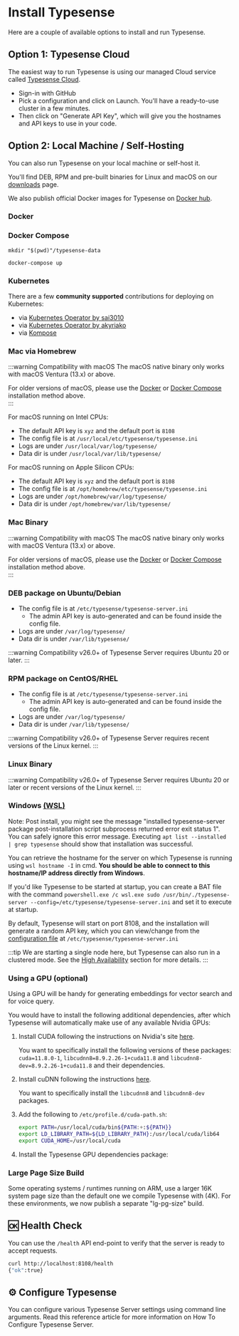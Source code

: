# Install Typesense

Here are a couple of available options to install and run Typesense.

## Option 1: Typesense Cloud

The easiest way to run Typesense is using our managed Cloud service called [Typesense Cloud](https://cloud.typesense.org/). 

- Sign-in with GitHub 
- Pick a configuration and click on Launch. You'll have a ready-to-use cluster in a few minutes.
- Then click on "Generate API Key", which will give you the hostnames and API keys to use in your code.

## Option 2: Local Machine / Self-Hosting

You can also run Typesense on your local machine or self-host it.

You'll find DEB, RPM and pre-built binaries for Linux and macOS on our [downloads](https://typesense.org/downloads) page.

We also publish official Docker images for Typesense on [Docker hub](https://hub.docker.com/r/typesense/typesense/).

### Docker

<Tabs :tabs="['Shell']">
  <template v-slot:Shell>
    <div class="manual-highlight">
      <pre class="language-bash"><code>export TYPESENSE_API_KEY=xyz
<br>    
mkdir "$(pwd)"/typesense-data
<br>
docker run -p 8108:8108 \
            -v"$(pwd)"/typesense-data:/data typesense/typesense:{{ $site.themeConfig.typesenseLatestVersion }} \
            --data-dir /data \
            --api-key=$TYPESENSE_API_KEY \
            --enable-cors</code></pre>
    </div>
  </template>
</Tabs>

### Docker Compose

<Tabs :tabs="['yml']">
  <template v-slot:yml>
    <div class="manual-highlight">
      <pre class="language-yaml"><code>services:
  typesense:
    image: typesense/typesense:{{ $site.themeConfig.typesenseLatestVersion }}
    restart: on-failure
    ports:
      - "8108:8108"
    volumes:
      - ./typesense-data:/data
    command: '--data-dir /data --api-key=xyz --enable-cors'</code></pre>
    </div>
  </template>
</Tabs>

```shell
mkdir "$(pwd)"/typesense-data

docker-compose up
```

### Kubernetes

There are a few **community supported** contributions for deploying on Kubernetes:

- via [Kubernetes Operator by sai3010](https://github.com/sai3010/Typesense-Kubernetes-Operator)
- via [Kubernetes Operator by akyriako](https://github.com/akyriako/typesense-operator)
- via [Kompose](https://github.com/typesense/typesense-kubernetes)

### Mac via Homebrew

:::warning Compatibility with macOS
The macOS native binary only works with macOS Ventura (13.x) or above.

For older versions of macOS, please use the [Docker](#docker) or [Docker Compose](#docker-compose) installation method above.   
:::

<Tabs :tabs="['Shell']">
  <template v-slot:Shell>
    <div class="manual-highlight">
      <pre class="language-bash"><code>brew install typesense/tap/typesense-server@{{ $site.themeConfig.typesenseLatestVersion }}
brew services start typesense-server@{{ $site.themeConfig.typesenseLatestVersion }}</code></pre>
    </div>
  </template>
</Tabs>

For macOS running on Intel CPUs:
- The default API key is `xyz` and the default port is `8108`
- The config file is at `/usr/local/etc/typesense/typesense.ini`
- Logs are under `/usr/local/var/log/typesense/`
- Data dir is under `/usr/local/var/lib/typesense/`

For macOS running on Apple Silicon CPUs:
- The default API key is `xyz` and the default port is `8108`
- The config file is at `/opt/homebrew/etc/typesense/typesense.ini`
- Logs are under `/opt/homebrew/var/log/typesense/`
- Data dir is under `/opt/homebrew/var/lib/typesense/`

### Mac Binary

:::warning Compatibility with macOS
The macOS native binary only works with macOS Ventura (13.x) or above.

For older versions of macOS, please use the [Docker](#docker) or [Docker Compose](#docker-compose) installation method above.   
:::

<Tabs :tabs="['Apple-Silicon', 'Intel']">
  <template v-slot:Apple-Silicon>
    <div class="manual-highlight">
      <pre class="language-bash"><code># Download Typesense
curl -O https://dl.typesense.org/releases/{{ $site.themeConfig.typesenseLatestVersion }}/typesense-server-{{ $site.themeConfig.typesenseLatestVersion }}-darwin-arm64.tar.gz
tar -xzf typesense-server-{{ $site.themeConfig.typesenseLatestVersion }}-darwin-arm64.tar.gz
<br>
# Start Typesense
export TYPESENSE_API_KEY=xyz
mkdir "$(pwd)"/typesense-data
./typesense-server --data-dir="$(pwd)"/typesense-data --api-key=$TYPESENSE_API_KEY --enable-cors
</code></pre>
    </div>
  </template>
  <template v-slot:Intel>
    <div class="manual-highlight">
      <pre class="language-bash"><code># Download Typesense
curl -O https://dl.typesense.org/releases/{{ $site.themeConfig.typesenseLatestVersion }}/typesense-server-{{ $site.themeConfig.typesenseLatestVersion }}-darwin-amd64.tar.gz
tar -xzf typesense-server-{{ $site.themeConfig.typesenseLatestVersion }}-darwin-amd64.tar.gz
<br>
# Start Typesense
export TYPESENSE_API_KEY=xyz
mkdir "$(pwd)"/typesense-data
./typesense-server --data-dir="$(pwd)"/typesense-data --api-key=$TYPESENSE_API_KEY --enable-cors
</code></pre>
    </div>
  </template>
</Tabs>

### DEB package on Ubuntu/Debian

<Tabs :tabs="['x64', 'arm64']">
  <template v-slot:x64>
    <div class="manual-highlight">
      <pre class="language-bash"><code># Download & Install
curl -O https://dl.typesense.org/releases/{{ $site.themeConfig.typesenseLatestVersion }}/typesense-server-{{ $site.themeConfig.typesenseLatestVersion }}-amd64.deb
sudo apt install ./typesense-server-{{ $site.themeConfig.typesenseLatestVersion }}-amd64.deb
<br>
# Start Typesense
sudo systemctl start typesense-server.service</code></pre>
    </div>
  </template>
<template v-slot:arm64>
    <div class="manual-highlight">
      <pre class="language-bash"><code># Download & Install
curl -O https://dl.typesense.org/releases/{{ $site.themeConfig.typesenseLatestVersion }}/typesense-server-{{ $site.themeConfig.typesenseLatestVersion }}-arm64.deb
sudo apt install ./typesense-server-{{ $site.themeConfig.typesenseLatestVersion }}-arm64.deb
<br>
# Start Typesense
sudo systemctl start typesense-server.service</code></pre>
    </div>
  </template>
</Tabs>

- The config file is at `/etc/typesense/typesense-server.ini`
  - The admin API key is auto-generated and can be found inside the config file.
- Logs are under `/var/log/typesense/`
- Data dir is under `/var/lib/typesense/`

:::warning Compatibility
v26.0+ of Typesense Server requires Ubuntu 20 or later.
:::

### RPM package on CentOS/RHEL
<Tabs :tabs="['x64', 'aarch64']">
  <template v-slot:x64>
    <div class="manual-highlight">
      <pre class="language-bash"><code># Download & Install
curl -O https://dl.typesense.org/releases/{{ $site.themeConfig.typesenseLatestVersion }}/typesense-server-{{ $site.themeConfig.typesenseLatestVersion }}-1.x86_64.rpm
sudo yum install ./typesense-server-{{ $site.themeConfig.typesenseLatestVersion }}-1.x86_64.rpm
<br>
# Start Typesense
sudo systemctl start typesense-server.service</code></pre>
    </div>
  </template>
  <template v-slot:aarch64>
    <div class="manual-highlight">
      <pre class="language-bash"><code># Download & Install
curl -O https://dl.typesense.org/releases/{{ $site.themeConfig.typesenseLatestVersion }}/typesense-server-{{ $site.themeConfig.typesenseLatestVersion }}-1.aarch64.rpm
sudo yum install ./typesense-server-{{ $site.themeConfig.typesenseLatestVersion }}-1.aarch64.rpm
<br>
# Start Typesense
sudo systemctl start typesense-server.service</code></pre>
    </div>
  </template>
</Tabs>

- The config file is at `/etc/typesense/typesense-server.ini`
  - The admin API key is auto-generated and can be found inside the config file.
- Logs are under `/var/log/typesense/`
- Data dir is under `/var/lib/typesense/`

:::warning Compatibility
v26.0+ of Typesense Server requires recent versions of the Linux kernel.
:::

### Linux Binary

<Tabs :tabs="['x64', 'arm64']">
  <template v-slot:x64>
    <div class="manual-highlight">
    <pre class="language-bash"><code># Download
curl -O https://dl.typesense.org/releases/{{ $site.themeConfig.typesenseLatestVersion }}/typesense-server-{{ $site.themeConfig.typesenseLatestVersion }}-linux-amd64.tar.gz
tar -xzf typesense-server-{{ $site.themeConfig.typesenseLatestVersion }}-linux-amd64.tar.gz
<br>
# Start Typesense
export TYPESENSE_API_KEY=xyz
mkdir "$(pwd)"/typesense-data # Use a directory like /var/lib/typesense in production
./typesense-server --data-dir="$(pwd)"/typesense-data --api-key=$TYPESENSE_API_KEY --enable-cors</code></pre>
    </div>
  </template>
  <template v-slot:arm64>
    <div class="manual-highlight">
    <pre class="language-bash"><code># Download
curl -O https://dl.typesense.org/releases/{{ $site.themeConfig.typesenseLatestVersion }}/typesense-server-{{ $site.themeConfig.typesenseLatestVersion }}-linux-arm64.tar.gz
tar -xzf typesense-server-{{ $site.themeConfig.typesenseLatestVersion }}-linux-arm64.tar.gz
<br>
# Start Typesense
export TYPESENSE_API_KEY=xyz
mkdir "$(pwd)"/typesense-data # Use a directory like /var/lib/typesense in production
./typesense-server --data-dir="$(pwd)"/typesense-data --api-key=$TYPESENSE_API_KEY --enable-cors</code></pre>
    </div>
  </template>
</Tabs>

:::warning Compatibility
v26.0+ of Typesense Server requires Ubuntu 20 or later or recent versions of the Linux kernel.
:::

### Windows [(WSL)](https://docs.microsoft.com/en-us/windows/wsl/install)

<Tabs :tabs="['Shell']">
  <template v-slot:Shell>
    <div class="manual-highlight">
    <pre class="language-bash"><code>wsl
curl -O https://dl.typesense.org/releases/{{ $site.themeConfig.typesenseLatestVersion }}/typesense-server-{{ $site.themeConfig.typesenseLatestVersion }}-amd64.deb
sudo apt install ./typesense-server-{{ $site.themeConfig.typesenseLatestVersion }}-amd64.deb
<br>
# Start Typesense
sudo /usr/bin/./typesense-server --config=/etc/typesense/typesense-server.ini</code></pre>
    </div>
  </template>
</Tabs>

Note: Post install, you might see the message "installed typesense-server package post-installation script subprocess returned error exit status 1".
You can safely ignore this error message. Executing `apt list --installed | grep typesense` should show that installation was successful.

You can retrieve the hostname for the server on which Typesense is running using `wsl hostname -I` in cmd.
**You should be able to connect to this hostname/IP address directly from Windows**.

If you'd like Typesense to be started at startup, you can create a BAT file with the command `powershell.exe /c wsl.exe sudo /usr/bin/./typesense-server --config=/etc/typesense/typesense-server.ini` and set it to execute at startup.

By default, Typesense will start on port 8108, and the installation will generate a random API key, which you can view/change from the [configuration file](./configure-typesense.md#using-a-configuration-file) at `/etc/typesense/typesense-server.ini`


:::tip
We are starting a single node here, but Typesense can also run in a clustered mode. See the [High Availability](./high-availability.md) section for more details.
:::


### Using a GPU (optional)

Using a GPU will be handy for generating embeddings for vector search and for voice query.

You would have to install the following additional dependencies, after which Typesense will automatically make use of any available Nvidia GPUs:

1. Install CUDA following the instructions on Nvidia's site [here](https://docs.nvidia.com/cuda/cuda-installation-guide-linux/index.html).

    You want to specifically install the following versions of these packages: `cuda=11.8.0-1`, `libcudnn8=8.9.2.26-1+cuda11.8` and `libcudnn8-dev=8.9.2.26-1+cuda11.8` and their dependencies.

2. Install cuDNN following the instructions [here](https://docs.nvidia.com/deeplearning/cudnn/install-guide/index.html).

    You want to specifically install the `libcudnn8` and `libcudnn8-dev` packages.

3. Add the following to `/etc/profile.d/cuda-path.sh`:

    ```bash
    export PATH=/usr/local/cuda/bin${PATH:+:${PATH}}
    export LD_LIBRARY_PATH=${LD_LIBRARY_PATH}:/usr/local/cuda/lib64
    export CUDA_HOME=/usr/local/cuda
    ```

4. Install the Typesense GPU dependencies package:

    <Tabs :tabs="['DEB', 'RPM', 'Linux-Binary']">
      <template v-slot:DEB>
        <div class="manual-highlight">
          <pre class="language-bash"><code># x64
   curl -O https://dl.typesense.org/releases/{{ $site.themeConfig.typesenseLatestVersion }}/typesense-gpu-deps-{{ $site.themeConfig.typesenseLatestVersion }}-amd64.deb
   sudo apt install ./typesense-gpu-deps-{{ $site.themeConfig.typesenseLatestVersion }}-amd64.deb
   <br>
   # arm64
   curl -O https://dl.typesense.org/releases/{{ $site.themeConfig.typesenseLatestVersion }}/typesense-gpu-deps-{{ $site.themeConfig.typesenseLatestVersion }}-arm64.deb
   sudo apt install ./typesense-gpu-deps-{{ $site.themeConfig.typesenseLatestVersion }}-arm64.deb
          </code></pre>
        </div>
      </template>
      <template v-slot:RPM>
        <div class="manual-highlight">
          <pre class="language-bash"><code># x64
   curl -O https://dl.typesense.org/releases/{{ $site.themeConfig.typesenseLatestVersion }}/typesense-gpu-deps-{{ $site.themeConfig.typesenseLatestVersion }}-1.x86_64.rpm
   sudo apt install ./typesense-gpu-deps-{{ $site.themeConfig.typesenseLatestVersion }}-1.x86_64.rpm
   <br>
   # arm64
   curl -O https://dl.typesense.org/releases/{{ $site.themeConfig.typesenseLatestVersion }}/typesense-gpu-deps-{{ $site.themeConfig.typesenseLatestVersion }}-1.aarch64.rpm
   sudo apt install ./typesense-gpu-deps-{{ $site.themeConfig.typesenseLatestVersion }}-1.aarch64.rpm
          </code></pre>
        </div>
      </template>
      <template v-slot:Linux-Binary>
        <div class="manual-highlight">
          <pre class="language-bash"><code># x64
   curl -O https://dl.typesense.org/releases/{{ $site.themeConfig.typesenseLatestVersion }}/typesense-gpu-deps-{{ $site.themeConfig.typesenseLatestVersion }}-linux-amd64.tar.gz
   sudo apt install ./typesense-gpu-deps-{{ $site.themeConfig.typesenseLatestVersion }}-linux-amd64.tar.gz
   <br>
   # arm64
   curl -O https://dl.typesense.org/releases/{{ $site.themeConfig.typesenseLatestVersion }}/typesense-gpu-deps-{{ $site.themeConfig.typesenseLatestVersion }}-linux-arm64.tar.gz
   tar -xzf typesense-gpu-deps-{{ $site.themeConfig.typesenseLatestVersion}}-linux-arm64.tar.gz
          </code></pre>
        </div>
      </template>
    </Tabs>

### Large Page Size Build

Some operating systems / runtimes running on ARM, use a larger 16K system page size than the default one we compile Typesense with (4K). 
For these environments, we now publish a separate "lg-pg-size" build. 

<Tabs :tabs="['Typesense-Server', 'Typesense-GPU-Deps']">
  <template v-slot:Typesense-Server>
    <div class="manual-highlight">
      <pre class="language-bash"><code># Linux Binary
curl -O https://dl.typesense.org/releases/{{ $site.themeConfig.typesenseLatestVersion }}/typesense-server-{{ $site.themeConfig.typesenseLatestVersion }}-linux-arm64-lg-page16.tar.gz
tar -xzf typesense-server-{{ $site.themeConfig.typesenseLatestVersion }}-linux-arm64-lg-page16.tar.gz
<br>
# DEB
curl -O https://dl.typesense.org/releases/{{ $site.themeConfig.typesenseLatestVersion }}/typesense-server-{{ $site.themeConfig.typesenseLatestVersion }}-arm64-lg-page16.deb
sudo apt install ./typesense-server-{{ $site.themeConfig.typesenseLatestVersion }}-arm64-lg-page16.deb
<br>
# RPM
curl -O https://dl.typesense.org/releases/{{ $site.themeConfig.typesenseLatestVersion }}/typesense-server-{{ $site.themeConfig.typesenseLatestVersion }}-1.lg.page16.aarch64.rpm
sudo yum install ./typesense-server-{{ $site.themeConfig.typesenseLatestVersion }}-1.lg.page16.aarch64.rpm
</code></pre>
        </div>
      </template>
      <template v-slot:Typesense-GPU-Deps>
        <div class="manual-highlight">
          <pre class="language-bash"><code># Linux Binary
curl -O https://dl.typesense.org/releases/{{ $site.themeConfig.typesenseLatestVersion }}/typesense-gpu-deps-{{ $site.themeConfig.typesenseLatestVersion }}-linux-arm64-lg-page16.tar.gz
tar -xzf typesense-gpu-deps-{{ $site.themeConfig.typesenseLatestVersion}}-linux-arm64-lg-page16.tar.gz
<br>
# DEB
curl -O https://dl.typesense.org/releases/{{ $site.themeConfig.typesenseLatestVersion }}/typesense-gpu-deps-{{ $site.themeConfig.typesenseLatestVersion }}-arm64-lg-page16.deb
sudo apt install ./typesense-gpu-deps-{{ $site.themeConfig.typesenseLatestVersion }}-arm64-lg-page16.deb
<br>
# RPM
curl -O https://dl.typesense.org/releases/{{ $site.themeConfig.typesenseLatestVersion }}/typesense-gpu-deps-{{ $site.themeConfig.typesenseLatestVersion }}-1.lg.page16.aarch64.rpm
sudo yum install ./typesense-gpu-deps-{{ $site.themeConfig.typesenseLatestVersion }}-1.lg.page16.aarch64.rpm
</code></pre>
    </div>
  </template>
</Tabs>

## 🆗 Health Check

You can use the `/health` API end-point to verify that the server is ready to accept requests.

```bash
curl http://localhost:8108/health
{"ok":true}
```

## ⚙️ Configure Typesense

You can configure various Typesense Server settings using command line arguments. 
Read this reference article for more information on 
<RouterLink :to="`/${this.$site.themeConfig.typesenseLatestVersion}/api/server-configuration.html`">How To Configure Typesense Server</RouterLink>.
